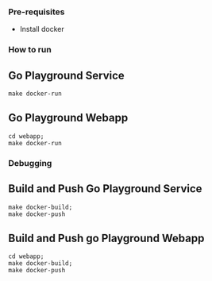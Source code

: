 ### Pre-requisites
- Install docker

### How to run
## Go Playground Service
```
make docker-run
```

## Go Playground Webapp
``` 
cd webapp;
make docker-run
```

### Debugging
## Build and Push Go Playground Service
``` 
make docker-build;
make docker-push
```

## Build and Push go Playground Webapp
``` 
cd webapp;
make docker-build;
make docker-push
```